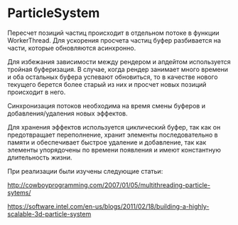 ﻿# ParticleSystem

Пересчет позиций частиц происходит в отдельном потоке в функции WorkerThread. Для ускорения просчета частиц буфер разбивается на части, которые обновляются асинхронно.

Для избежания зависимости между рендером и апдейтом используется тройная буферизация. В случае, когда рендер занимает много времени и оба остальных буфера успевают обновиться, то в качестве нового текущего берется более старый из них и просчет новых позиций происходит в него.

Синхронизация потоков необходима на время смены буферов и добавления/удаления новых эффектов.

Для хранения эффектов используется циклический буфер, так как он предотвращает переполнение, хранит элементы последовательно в памяти и обеспечивает быстрое удаление и добавление, так как элементы упорядочены по времени появления и имеют константную длительность жизни.

При реализации были изучены следующие статьи:

http://cowboyprogramming.com/2007/01/05/multithreading-particle-sytems/

https://software.intel.com/en-us/blogs/2011/02/18/building-a-highly-scalable-3d-particle-system
